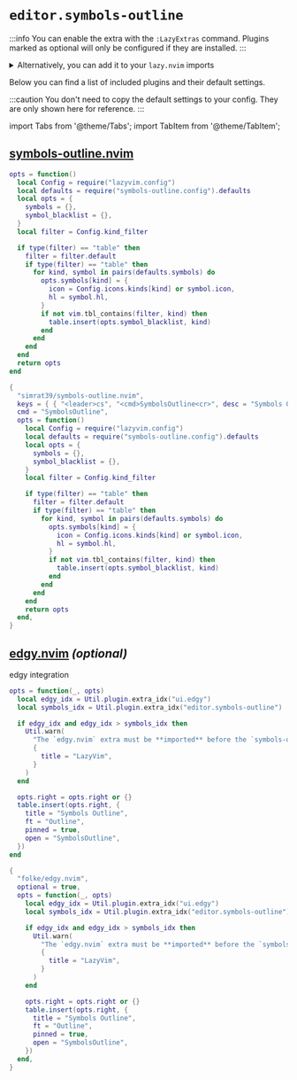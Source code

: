 # `editor.symbols-outline`

<!-- plugins:start -->

:::info
You can enable the extra with the `:LazyExtras` command.
Plugins marked as optional will only be configured if they are installed.
:::

<details>
<summary>Alternatively, you can add it to your <code>lazy.nvim</code> imports</summary>

```lua title="lua/config/lazy.lua" {4}
require("lazy").setup({
  spec = {
    { "LazyVim/LazyVim", import = "lazyvim.plugins" },
    { import = "lazyvim.plugins.extras.editor.symbols-outline" },
    { import = "plugins" },
  },
})
```

</details>

Below you can find a list of included plugins and their default settings.

:::caution
You don't need to copy the default settings to your config.
They are only shown here for reference.
:::

import Tabs from '@theme/Tabs';
import TabItem from '@theme/TabItem';

## [symbols-outline.nvim](https://github.com/simrat39/symbols-outline.nvim)

<Tabs>

<TabItem value="opts" label="Options">

```lua
opts = function()
  local Config = require("lazyvim.config")
  local defaults = require("symbols-outline.config").defaults
  local opts = {
    symbols = {},
    symbol_blacklist = {},
  }
  local filter = Config.kind_filter

  if type(filter) == "table" then
    filter = filter.default
    if type(filter) == "table" then
      for kind, symbol in pairs(defaults.symbols) do
        opts.symbols[kind] = {
          icon = Config.icons.kinds[kind] or symbol.icon,
          hl = symbol.hl,
        }
        if not vim.tbl_contains(filter, kind) then
          table.insert(opts.symbol_blacklist, kind)
        end
      end
    end
  end
  return opts
end
```

</TabItem>


<TabItem value="code" label="Full Spec">

```lua
{
  "simrat39/symbols-outline.nvim",
  keys = { { "<leader>cs", "<cmd>SymbolsOutline<cr>", desc = "Symbols Outline" } },
  cmd = "SymbolsOutline",
  opts = function()
    local Config = require("lazyvim.config")
    local defaults = require("symbols-outline.config").defaults
    local opts = {
      symbols = {},
      symbol_blacklist = {},
    }
    local filter = Config.kind_filter

    if type(filter) == "table" then
      filter = filter.default
      if type(filter) == "table" then
        for kind, symbol in pairs(defaults.symbols) do
          opts.symbols[kind] = {
            icon = Config.icons.kinds[kind] or symbol.icon,
            hl = symbol.hl,
          }
          if not vim.tbl_contains(filter, kind) then
            table.insert(opts.symbol_blacklist, kind)
          end
        end
      end
    end
    return opts
  end,
}
```

</TabItem>

</Tabs>

## [edgy.nvim](https://github.com/folke/edgy.nvim) _(optional)_

 edgy integration


<Tabs>

<TabItem value="opts" label="Options">

```lua
opts = function(_, opts)
  local edgy_idx = Util.plugin.extra_idx("ui.edgy")
  local symbols_idx = Util.plugin.extra_idx("editor.symbols-outline")

  if edgy_idx and edgy_idx > symbols_idx then
    Util.warn(
      "The `edgy.nvim` extra must be **imported** before the `symbols-outline.nvim` extra to work properly.",
      {
        title = "LazyVim",
      }
    )
  end

  opts.right = opts.right or {}
  table.insert(opts.right, {
    title = "Symbols Outline",
    ft = "Outline",
    pinned = true,
    open = "SymbolsOutline",
  })
end
```

</TabItem>


<TabItem value="code" label="Full Spec">

```lua
{
  "folke/edgy.nvim",
  optional = true,
  opts = function(_, opts)
    local edgy_idx = Util.plugin.extra_idx("ui.edgy")
    local symbols_idx = Util.plugin.extra_idx("editor.symbols-outline")

    if edgy_idx and edgy_idx > symbols_idx then
      Util.warn(
        "The `edgy.nvim` extra must be **imported** before the `symbols-outline.nvim` extra to work properly.",
        {
          title = "LazyVim",
        }
      )
    end

    opts.right = opts.right or {}
    table.insert(opts.right, {
      title = "Symbols Outline",
      ft = "Outline",
      pinned = true,
      open = "SymbolsOutline",
    })
  end,
}
```

</TabItem>

</Tabs>

<!-- plugins:end -->
